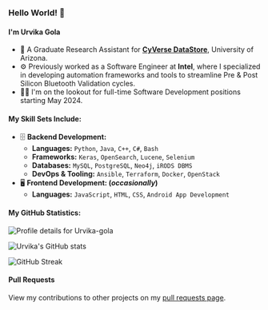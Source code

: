 ### Hello World! 👋

#### I'm Urvika Gola

- 💼 A Graduate Research Assistant for **[CyVerse DataStore](https://cyverse.org/team#coresw)**, University of Arizona.
- ⚙️ Previously worked as a Software Engineer at **Intel**, where I specialized in developing automation frameworks and tools to streamline Pre & Post Silicon Bluetooth Validation cycles.
- 👩‍💻 I'm on the lookout for full-time Software Development positions starting May 2024.

#### My Skill Sets Include:

- 🗄️ **Backend Development:**
  - **Languages:** `Python`, `Java`, `C++`, `C#`, `Bash`
  - **Frameworks:** `Keras`, `OpenSearch`, `Lucene`, `Selenium`
  - **Databases:** `MySQL`, `PostgreSQL`, `Neo4j`, `iRODS DBMS`
  - **DevOps & Tooling:** `Ansible`, `Terraform`, `Docker`, `OpenStack`
- 🖥️ **Frontend Development: (_occasionally_)**
  - **Languages:** `JavaScript`, `HTML`, `CSS`, `Android App Development`

#### My GitHub Statistics:

![Profile details for Urvika-gola](https://github-profile-summary-cards.vercel.app/api/cards/profile-details?username=Urvika-gola&theme=dracula)

![Urvika's GitHub stats](https://github-readme-stats.vercel.app/api?username=Urvika-gola&show_icons=true&theme=radical)

![GitHub Streak](https://github-readme-streak-stats.herokuapp.com/?user=Urvika-gola&theme=dark)

#### Pull Requests

View my contributions to other projects on my [pull requests page](https://github.com/pulls?q=is%3Apr+author%3AUrvika-gola).
